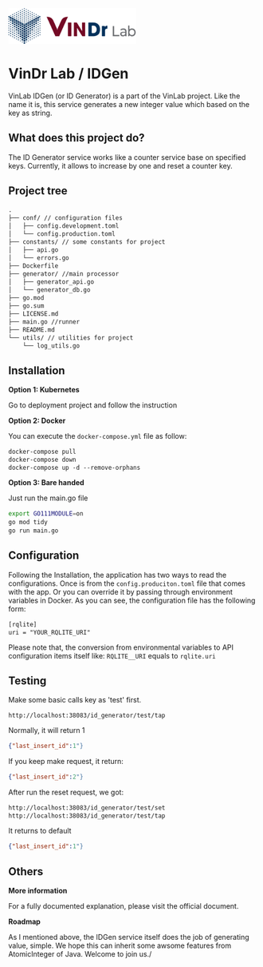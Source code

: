 <img src="./LogoVinDrLab.png" width="256"/>

# VinDr Lab / IDGen

VinLab IDGen (or ID Generator) is a part of the VinLab project. Like the name it is, this service generates a new integer value which based on the key as string. 

## What does this project do?

The ID Generator service works like a counter service base on specified keys. Currently, it allows to increase by one and reset a counter key.

## Project tree

```
.
├── conf/ // configuration files
│   ├── config.development.toml
│   └── config.production.toml
├── constants/ // some constants for project
│   ├── api.go
│   └── errors.go
├── Dockerfile
├── generator/ //main processor
│   ├── generator_api.go
│   └── generator_db.go
├── go.mod
├── go.sum
├── LICENSE.md
├── main.go //runner
├── README.md
└── utils/ // utilities for project
    └── log_utils.go
```

## Installation

**Option 1: Kubernetes**

Go to deployment project and follow the instruction

**Option 2: Docker**

You can execute the <code>docker-compose.yml</code> file as follow:

```
docker-compose pull
docker-compose down
docker-compose up -d --remove-orphans
```

**Option 3: Bare handed**

Just run the main.go file

```bash
export GO111MODULE=on
go mod tidy
go run main.go
```

## Configuration

Following the Installation, the application has two ways to read the configurations. Once is from the <code>config.produciton.toml</code> file that comes with the app. Or you can override it by passing through environment variables in Docker.
As you can see, the configuration file has the following form:

```
[rqlite]
uri = "YOUR_RQLITE_URI"
```

Please note that, the conversion from environmental variables to API configuration items itself like: <code>RQLITE\_\_URI</code> equals to <code>rqlite.uri</code>

## Testing

Make some basic calls key as 'test' first.

```
http://localhost:38083/id_generator/test/tap
```

Normally, it will return 1

```json
{"last_insert_id":1"}
```

If you keep make request, it return:

```json
{"last_insert_id":2"}
```

After run the reset request, we got:

```
http://localhost:38083/id_generator/test/set
http://localhost:38083/id_generator/test/tap
```

It returns to default

```json
{"last_insert_id":1"}
```

## Others

**More information**

For a fully documented explanation, please visit the official document.

**Roadmap**

As I mentioned above, the IDGen service itself does the job of generating value, simple. We hope this can inherit some awsome features from AtomicInteger of Java. Welcome to join us./
